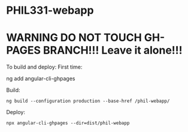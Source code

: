 # PHIL331-webapp

# WARNING DO NOT TOUCH GH-PAGES BRANCH!!! Leave it alone!!!

To build and deploy:
First time:

ng add angular-cli-ghpages


Build:
```
ng build --configuration production --base-href /phil-webapp/
```
Deploy:

```
npx angular-cli-ghpages --dir=dist/phil-webapp

```